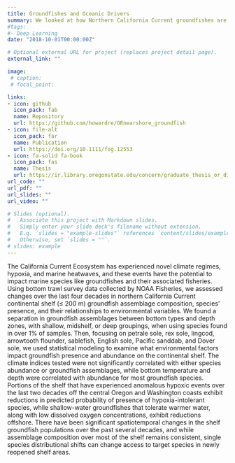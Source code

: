 ```yaml
---
title: Groundfishes and Oceanic Drivers
summary: We looked at how Northern California Current groundfishes are influenced by climate and oceanography.
#tags:
#- Deep Learning
date: "2018-10-01T00:00:00Z"

# Optional external URL for project (replaces project detail page).
external_link: ""

image:
 # caption: 
 # focal_point: 

links:
- icon: github
  icon_pack: fab
  name: Repository
  url: https://github.com/howardre/ORnearshore_groundfish
- icon: file-alt
  icon_pack: far
  name: Publication
  url: https://doi.org/10.1111/fog.12553
- icon: fa-solid fa-book
  icon_pack: fas
  name: Thesis
  url: https://ir.library.oregonstate.edu/concern/graduate_thesis_or_dissertations/dz010x34w
url_code: ""
url_pdf: ""
url_slides: ""
url_video: ""

# Slides (optional).
#   Associate this project with Markdown slides.
#   Simply enter your slide deck's filename without extension.
#   E.g. `slides = "example-slides"` references `content/slides/example-slides.md`.
#   Otherwise, set `slides = ""`.
# slides: example
---
```


The California Current Ecosystem has experienced novel climate regimes, hypoxia, and marine heatwaves, and these events have the potential to impact marine species like groundfishes and their associated fisheries. Using bottom trawl survey data collected by NOAA Fisheries, we assessed changes over the last four decades in northern California Current continental shelf (≤ 200 m) groundfish assemblage composition, species’ presence, and their relationships to environmental variables. We found a separation in groundfish assemblages between bottom types and depth zones, with shallow, midshelf, or deep groupings, when using species found in over 1% of samples. Then, focusing on petrale sole, rex sole, lingcod, arrowtooth flounder, sablefish, English sole, Pacific sanddab, and Dover sole, we used statistical modeling to examine what environmental factors impact groundfish presence and abundance on the continental shelf. The climate indices tested were not significantly correlated with either species abundance or groundfish assemblages, while bottom temperature and depth were correlated with abundance for most groundfish species. Portions of the shelf that have experienced anomalous hypoxic events over the last two decades off the central Oregon and Washington coasts exhibit reductions in predicted probability of presence of hypoxia-intolerant species, while shallow-water groundfishes that tolerate warmer water, along with low dissolved oxygen concentrations, exhibit reductions offshore. There have been significant spatiotemporal changes in the shelf groundfish populations over the past several decades, and while assemblage composition over most of the shelf remains consistent, single species distributional shifts can change access to target species in newly reopened shelf areas.
